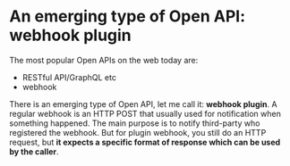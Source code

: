 # An emerging type of Open API: webhook plugin

The most popular Open APIs on the web today are:

- RESTful API/GraphQL etc
- webhook

There is an emerging type of Open API, let me call it: **webhook plugin**. A regular webhook is an HTTP POST that usually used for notification when something happened. The main purpose is to notify third-party who registered the webhook. But for plugin webhook, you still do an HTTP request, but **it expects a specific format of response which can be used by the caller**. 